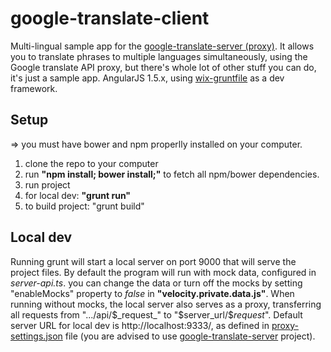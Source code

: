 # google-translate-client
Multi-lingual sample app for the [google-translate-server (proxy)](https://github.com/guyrotem/google-translate-server/).
It allows you to translate phrases to multiple languages simultaneously, using the Google translate API proxy, but there's whole lot of other stuff you can do, it's just a sample app.
AngularJS 1.5.x, using [wix-gruntfile](https://github.com/wix/wix-gruntfile) as a dev framework.

## Setup

=> you must have bower and npm properlly installed on your computer.

1.  clone the repo to your computer
2.  run **"npm install; bower install;"** to fetch all npm/bower dependencies.
3.  run project
  1. for local dev: **"grunt run"**
  2. to build project: "grunt build"

## Local dev

Running grunt will start a local server on port 9000 that will serve the project files.
By default the program will run with mock data, configured in _server-api.ts_. you can change the data or turn off the mocks by setting "enableMocks" property to _false_ in **"velocity.private.data.js"**.
When running without mocks, the local server also serves as a proxy, transferring all requests from ".../api/$_request_" to "$server_url/$_request_".
Default server URL for local dev is http://localhost:9333/, as defined in [proxy-settings.json](https://github.com/guyrotem/google-translate-client/blob/master/proxy-settings.json) file (you are advised to use [google-translate-server](https://github.com/guyrotem/google-translate-server/) project).
